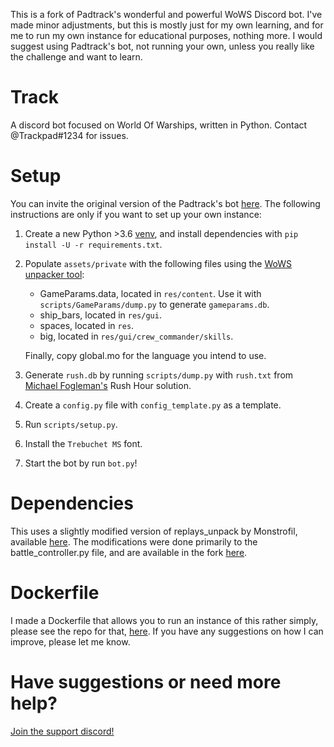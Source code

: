 ﻿This is a fork of Padtrack's wonderful and powerful WoWS Discord bot. I've made minor adjustments, but this is mostly just for my own learning, and for me to run my own instance for educational purposes, nothing more. I would suggest using Padtrack's bot, not running your own, unless you really like the challenge and want to learn.

# Track

A discord bot focused on World Of Warships, written in Python.
Contact @Trackpad#1234 for issues.


# Setup

You can invite the original version of the Padtrack's bot [here](https://discordapp.com/oauth2/authorize?client_id=633110582865952799&scope=bot&permissions=388160). The following instructions are only if you want to set up your own instance:

1. Create a new Python >3.6 [venv](https://docs.python.org/3/library/venv.html), and install dependencies with `pip install -U -r requirements.txt`. 
2. Populate `assets/private` with the following files using the [WoWS unpacker tool](https://forum.worldofwarships.eu/topic/113847-all-wows-unpack-tool-unpack-game-client-resources/):
    - GameParams.data, located in `res/content`. Use it with `scripts/GameParams/dump.py` to generate `gameparams.db`.
    - ship_bars, located in `res/gui`.
    - spaces, located in `res`.
    - big, located in `res/gui/crew_commander/skills`.

    Finally, copy global.mo for the language you intend to use.

3. Generate `rush.db` by running `scripts/dump.py` with `rush.txt` from [Michael Fogleman's](https://www.michaelfogleman.com/rush/) Rush Hour solution.

4. Create a `config.py` file with `config_template.py` as a template.

5. Run `scripts/setup.py`.

6. Install the `Trebuchet MS` font.

7. Start the bot by run `bot.py`!


# Dependencies

This uses a slightly modified version of replays_unpack by Monstrofil, available [here](https://github.com/Monstrofil/replays_unpack). The modifications were done primarily to the battle_controller.py file, and are available in the fork [here](https://github.com/Monstrofil/replays_unpack).

# Dockerfile

I made a Dockerfile that allows you to run an instance of this rather simply, please see the repo for that, [here](https://github.com/chemputer/track-docker). If you have any suggestions on how I can improve, please let me know.
# Have suggestions or need more help?
[Join the support discord!](https://discord.gg/dU39sjq)
